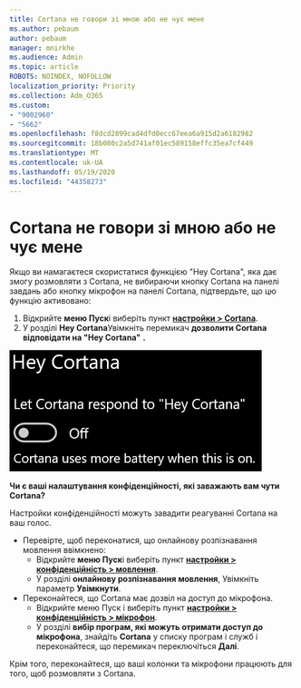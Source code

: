 ```yaml
---
title: Cortana не говори зі мною або не чує мене
ms.author: pebaum
author: pebaum
manager: mnirkhe
ms.audience: Admin
ms.topic: article
ROBOTS: NOINDEX, NOFOLLOW
localization_priority: Priority
ms.collection: Adm_O365
ms.custom:
- "9002960"
- "5662"
ms.openlocfilehash: f8dcd2899cad4dfd0ecc67eea6a915d2a6182982
ms.sourcegitcommit: 18b080c2a5d741af01ec589158effc35ea7cf449
ms.translationtype: MT
ms.contentlocale: uk-UA
ms.lasthandoff: 05/19/2020
ms.locfileid: "44358273"
---
```

# <a name="cortana-doesnt-talk-to-me-or-cant-hear-me"></a>Cortana не говори зі мною або не чує мене

Якщо ви намагаєтеся скористатися функцією "Hey Cortana", яка дає змогу розмовляти з Cortana, не вибираючи кнопку Cortana на панелі завдань або кнопку мікрофон на панелі Cortana, підтвердьте, що цю функцію активовано:

1. Відкрийте **меню Пуск**і виберіть пункт **[настройки > Cortana](ms-settings:cortana?activationSource=GetHelp)**.
2. У розділі **Hey Cortana**Увімкніть перемикач **дозволити Cortana відповідати на "Hey Cortana"** **.**

![Ей Cortana](media/hey-cortana.png)

**Чи є ваші налаштування конфіденційності, які заважають вам чути Cortana?**

Настройки конфіденційності можуть завадити реагуванні Cortana на ваш голос.
- Перевірте, щоб переконатися, що онлайнову розпізнавання мовлення ввімкнено:
    - Відкрийте **меню Пуск**і виберіть пункт **[настройки > конфіденційність > мовлення](ms-settings:privacy-speech?activationSource=GetHelp)**.
    - У розділі **онлайнову розпізнавання мовлення**, Увімкніть параметр **Увімкнути**.
- Переконайтеся, що Cortana має дозвіл на доступ до мікрофона. 
    - Відкрийте меню Пуск і виберіть пункт **[настройки > конфіденційність > мікрофон](ms-settings:privacy-microphone?activationSource=GetHelp)**.
    - У розділі **вибір програм, які можуть отримати доступ до мікрофона**, знайдіть **Cortana** у списку програм і служб і переконайтеся, що перемикач переключіться **Далі**.

Крім того, переконайтеся, що ваші колонки та мікрофони працюють для того, щоб розмовляти з Cortana.
